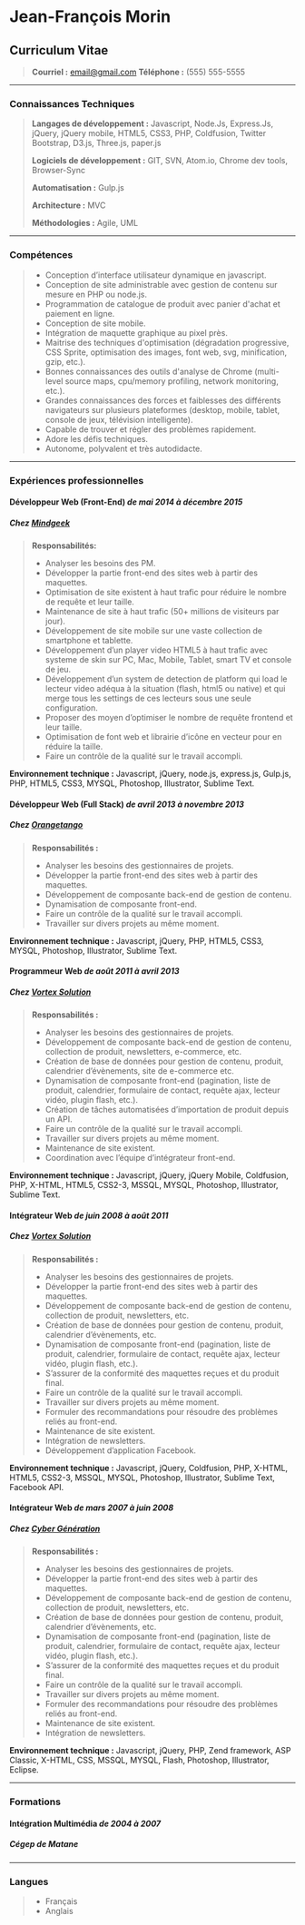 # Jean-François Morin
## Curriculum Vitae

> **Courriel :** [email@gmail.com](mailto:email@gmail.com)
> **Téléphone :** (555) 555-5555

------

### Connaissances Techniques

> **Langages de développement :** Javascript, Node.Js, Express.Js, jQuery, jQuery mobile, HTML5, CSS3, PHP, Coldfusion, Twitter Bootstrap, D3.js, Three.js, paper.js
>
> **Logiciels de développement :** GIT, SVN, Atom.io, Chrome dev tools, Browser-Sync
>
> **Automatisation :** Gulp.js
>
> **Architecture :** MVC
>
> **Méthodologies :** Agile, UML

------

### Compétences

> - Conception d’interface utilisateur dynamique en javascript.
> - Conception de site administrable avec gestion de contenu sur mesure en PHP ou node.js.
> - Programmation de catalogue de produit avec panier d'achat et paiement en ligne.
> - Conception de site mobile.
> - Intégration de maquette graphique au pixel près.
> - Maitrise des techniques d'optimisation (dégradation progressive, CSS Sprite, optimisation des images, font web, svg, minification, gzip, etc.).
> - Bonnes connaissances des outils d'analyse de Chrome (multi-level source maps, cpu/memory profiling, network monitoring, etc.).
> - Grandes connaissances des forces et faiblesses des différents navigateurs sur plusieurs plateformes (desktop, mobile, tablet, console de jeux, télévision intelligente).
> - Capable de trouver et régler des problèmes rapidement.
> - Adore les défis techniques.
> - Autonome, polyvalent et très autodidacte.

------

### Expériences professionnelles


#### Développeur Web (Front-End) *de mai 2014 à décembre 2015*
##### Chez [Mindgeek](http://www.mindgeek.com/)

> **Responsabilités:**
> - Analyser les besoins des PM.
> - Développer la partie front-end des sites web à partir des maquettes.
> - Optimisation de site existent à haut trafic pour réduire le nombre de requête et leur taille.
> - Maintenance de site à haut trafic (50+ millions de visiteurs par jour).
> - Développement de site mobile sur une vaste collection de smartphone et tablette.
> - Développement d’un player video HTML5 à haut trafic avec systeme de skin sur PC, Mac, Mobile, Tablet, smart TV et console de jeu.
> - Développement d’un system de detection de platform qui load le lecteur video adéqua à la situation (flash, html5 ou native) et qui merge tous les settings de ces lecteurs sous une seule configuration.
> - Proposer des moyen d’optimiser le nombre de requête frontend et leur taille.
> - Optimisation de font web et librairie d’icône en vecteur pour en réduire la taille.
> - Faire un contrôle de la qualité sur le travail accompli.

**Environnement technique :** Javascript, jQuery, node.js, express.js, Gulp.js, PHP, HTML5, CSS3, MYSQL, Photoshop, Illustrator, Sublime Text.


#### Développeur Web (Full Stack) *de avril 2013 à novembre 2013*
##### Chez [Orangetango](http://www.orangetango.com/)

> **Responsabilités :**
> - Analyser les besoins des gestionnaires de projets.
> - Développer la partie front-end des sites web à partir des maquettes.
> - Développement de composante back-end de gestion de contenu.
> - Dynamisation de composante front-end.
> - Faire un contrôle de la qualité sur le travail accompli.
> - Travailler sur divers projets au même moment.

**Environnement technique :** Javascript, jQuery, PHP, HTML5, CSS3, MYSQL, Photoshop, Illustrator, Sublime Text.


#### Programmeur Web *de août 2011 à avril 2013*
##### Chez [Vortex Solution](http://www.vortexsolution.com/)

> **Responsabilités :**
> - Analyser les besoins des gestionnaires de projets.
> - Développement de composante back-end de gestion de contenu, collection de produit, newsletters, e-commerce, etc.
> - Création de base de données pour gestion de contenu, produit, calendrier d’évènements, site de e-commerce etc.
> - Dynamisation de composante front-end (pagination, liste de produit, calendrier, formulaire de contact, requête ajax, lecteur vidéo, plugin flash, etc.).
> - Création de tâches automatisées d’importation de produit depuis un API.
> - Faire un contrôle de la qualité sur le travail accompli.
> - Travailler sur divers projets au même moment.
> - Maintenance de site existent.
> - Coordination avec l’équipe d’intégrateur front-end.

**Environnement technique :** Javascript, jQuery, jQuery Mobile, Coldfusion, PHP, X-HTML, HTML5, CSS2-3, MSSQL, MYSQL, Photoshop, Illustrator, Sublime Text.


#### Intégrateur Web *de juin 2008 à août 2011*
##### Chez [Vortex Solution](http://www.vortexsolution.com/)

> **Responsabilités :**
> - Analyser les besoins des gestionnaires de projets.
> - Développer la partie front-end des sites web à partir des maquettes.
> - Développement de composante back-end de gestion de contenu, collection de produit, newsletters, etc.
> - Création de base de données pour gestion de contenu, produit, calendrier d’évènements, etc.
> - Dynamisation de composante front-end (pagination, liste de produit, calendrier, formulaire de contact, requête ajax, lecteur vidéo, plugin flash, etc.).
> - S’assurer de la conformité des maquettes reçues et du produit final.
> - Faire un contrôle de la qualité sur le travail accompli.
> - Travailler sur divers projets au même moment.
> - Formuler des recommandations pour résoudre des problèmes reliés au front-end.
> - Maintenance de site existent.
> - Intégration de newsletters.
> - Développement d’application Facebook.

**Environnement technique :** Javascript, jQuery, Coldfusion, PHP, X-HTML, HTML5, CSS2-3, MSSQL, MYSQL, Photoshop, Illustrator, Sublime Text, Facebook API.


#### Intégrateur Web *de mars 2007 à juin 2008*
##### Chez [Cyber Génération](http://www.cybergeneration.com/)

> **Responsabilités :**
> - Analyser les besoins des gestionnaires de projets.
> - Développer la partie front-end des sites web à partir des maquettes.
> - Développement de composante back-end de gestion de contenu, collection de produit, newsletters, etc.
> - Création de base de données pour gestion de contenu, produit, calendrier d’évènements, etc.
> - Dynamisation de composante front-end (pagination, liste de produit, calendrier, formulaire de contact, requête ajax, lecteur vidéo, plugin flash, etc.).
> - S’assurer de la conformité des maquettes reçues et du produit final.
> - Faire un contrôle de la qualité sur le travail accompli.
> - Travailler sur divers projets au même moment.
> - Formuler des recommandations pour résoudre des problèmes reliés au front-end.
> - Maintenance de site existent.
> - Intégration de newsletters.

**Environnement technique :** Javascript, jQuery, PHP, Zend framework, ASP Classic, X-HTML, CSS, MSSQL, MYSQL, Flash, Photoshop, Illustrator, Eclipse.

------

### Formations

#### Intégration Multimédia *de 2004 à 2007*
##### Cégep de Matane

-----

### Langues
> - Français
> - Anglais
